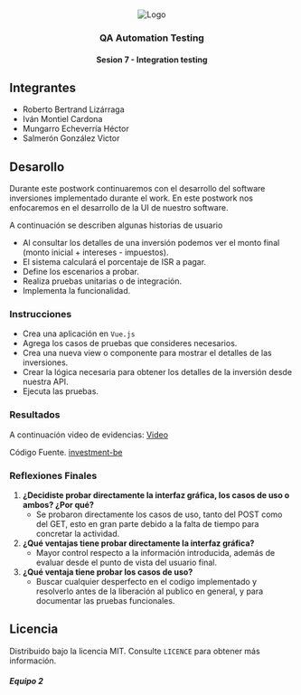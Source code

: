 <!-- PROJECT LOGO -->
<br />
<p align="center">
  <a>
    <img src="https://upload.wikimedia.org/wikipedia/commons/4/43/Cognizant_logo_2022.svg" alt="Logo">
  </a>

<h3 align="center">QA Automation Testing</h3>
<h4 align="center">Sesion 7 - Integration testing</h4>

## Integrantes

* Roberto Bertrand Lizárraga
* Iván Montiel Cardona
* Mungarro Echeverría Héctor
* Salmerón González Victor

## Desarollo

Durante este postwork continuaremos con el desarrollo del software inversiones implementado durante el work. En este postwork nos enfocaremos en el desarrollo de la UI de nuestro software.

A continuación se describen algunas historias de usuario

* Al consultar los detalles de una inversión podemos ver el monto final (monto inicial + intereses - impuestos).
* El sistema calculará el porcentaje de ISR a pagar.
* Define los escenarios a probar.
* Realiza pruebas unitarias o de integración.
* Implementa la funcionalidad.

### Instrucciones

* Crea una aplicación en `Vue.js`
* Agrega los casos de pruebas que consideres necesarios.
* Crea una nueva view o componente para mostrar el detalles de las inversiones.
* Crear la lógica necesaria para obtener los detalles de la inversión desde nuestra API.
* Ejecuta las pruebas.

### Resultados

A continuación video de evidencias: [Video](https://github.com/victorjair/bedupostwork/raw/master/Sesion%207/Evidencias_Postwork_Sesion_07.mov)

Código Fuente. [investment-be](https://github.com/victorjair/bedupostwork/tree/master/Sesion%207/investment-be)

### Reflexiones Finales

1. **¿Decidiste probar directamente la interfaz gráfica, los casos de uso o ambos? ¿Por qué?**
   * Se probaron directamente los casos de uso, tanto del POST como del GET, esto en gran parte debido a la falta de tiempo para concretar la actividad.
3. **¿Qué ventajas tiene probar directamente la interfaz gráfica?**
   * Mayor control respecto a la información introducida, además de evaluar desde el punto de vista del usuario final.
5. **¿Qué ventaja tiene probar los casos de uso?**
   * Buscar cualquier desperfecto en el codigo implementado y resolverlo antes de la liberación al publico en general, y para documentar las pruebas funcionales.

## Licencia
Distribuido bajo la licencia MIT. Consulte `LICENCE` para obtener más información.

##### Equipo 2
